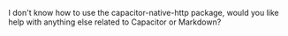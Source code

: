 I don't know how to use the capacitor-native-http package, would you like help with anything else related to Capacitor or Markdown?